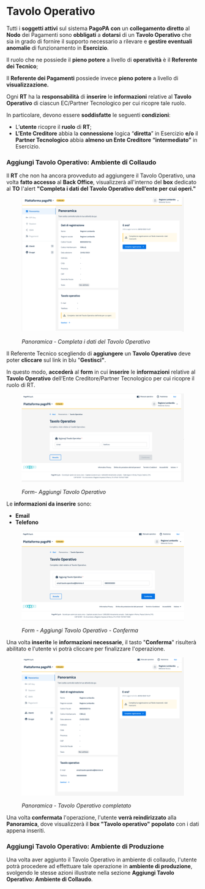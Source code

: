 # Tavolo Operativo

Tutti i **soggetti attivi** sul sistema **PagoPA** **con** un **collegamento diretto** al **Nodo** dei Pagamenti sono **obbligati** a **dotarsi** di un **Tavolo Operativo** che sia in grado di fornire il supporto necessario a rilevare e **gestire eventuali anomalie** di funzionamento in **Esercizio**.

Il ruolo che ne possiede il **pieno potere** a livello di **operatività** è il **Referente dei Tecnico**;

Il **Referente dei Pagamenti** possiede invece **pieno potere** a livello di **visualizzazione.**

Ogni **RT** ha la **responsabilità** di **inserire** le **informazioni** relative al **Tavolo Operativo** di ciascun EC/Partner Tecnologico per cui ricopre tale ruolo.

In particolare, devono essere **soddisfatte** le seguenti **condizioni**:

* L’**utente** ricopre il **ruolo** di **RT**;
* **L’Ente Creditore** abbia la **connessione** logica “**diretta**” in Esercizio **e/o** il **Partner Tecnologico** abbia **almeno un Ente Creditore “intermediato”** in Esercizio.

### Aggiungi Tavolo Operativo: Ambiente di Collaudo

Il **RT** che non ha ancora provveduto ad aggiungere il Tavolo Operativo, una volta **fatto accesso** al **Back Office**, visualizzerà all'interno del **box** dedicato al **TO** l'alert **"Completa i dati del Tavolo Operativo dell’ente per cui operi."**

<figure><img src="../../.gitbook/assets/image (161).png" alt=""><figcaption><p><em>Panoramica - Completa i dati del Tavolo Operativo</em></p></figcaption></figure>

Il Referente Tecnico scegliendo di **aggiungere** un **Tavolo Operativo** deve poter **cliccare** sul link in blu "**Gestisci"**.

In questo modo, **accederà** al **form** in cui **inserire** le **informazioni** relative al **Tavolo Operativo** dell’Ente Creditore/Partner Tecnologico per cui ricopre il ruolo di RT.

<figure><img src="../../.gitbook/assets/image (162).png" alt=""><figcaption><p><em>Form- Aggiungi Tavolo Operativo</em></p></figcaption></figure>

Le **informazioni da inserire** sono:

* **Email**
* **Telefono**

<figure><img src="../../.gitbook/assets/image (163).png" alt=""><figcaption><p><em>Form - Aggiungi Tavolo Operativo - Conferma</em></p></figcaption></figure>

Una volta **inserite** le **informazioni necessarie**, il tasto "**Conferma**" risulterà abilitato e l'utente vi potrà cliccare per finalizzare l'operazione.

<figure><img src="../../.gitbook/assets/image (164).png" alt=""><figcaption><p><em>Panoramica - Tavolo Operativo completato</em></p></figcaption></figure>

Una volta **confermata** l'operazione, l'utente **verrà reindirizzato** alla **Panoramica**, dove visualizzerà il **box "Tavolo operativo" popolato** con i dati appena inseriti.

### &#x20;Aggiungi Tavolo Operativo: Ambiente di Produzione

Una volta aver aggiunto il Tavolo Operativo in ambiente di collaudo, l'utente potrà procedere ad effettuare tale operazione in **ambiente di produzione**, svolgendo le stesse azioni illustrate nella sezione **Aggiungi Tavolo Operativo: Ambiente di Collaudo**.
